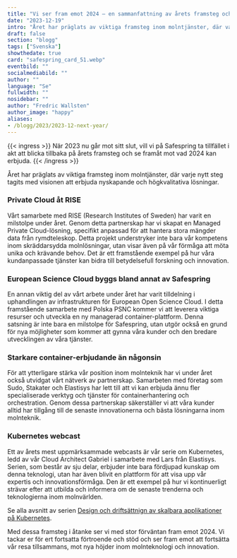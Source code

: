 ```yaml
---
title: "Vi ser fram emot 2024 – en sammanfattning av årets framsteg och framtidsutsikter"
date: "2023-12-19"
intro: "Året har präglats av viktiga framsteg inom molntjänster, där varje nytt steg tagits med visionen att erbjuda nyskapande och högkvalitativa lösningar."
draft: false
section: "blogg"
tags: ["Svenska"]
showthedate: true
card: "safespring_card_51.webp"
eventbild: ""
socialmediabild: ""
author: ""
language: "Se"
fullwidth: ""
nosidebar: ""
author: "Fredric Wallsten"
author_image: "happy"
aliases:
- /blogg/2023/2023-12-next-year/
---
```


{{< ingress >}}
När 2023 nu går mot sitt slut, vill vi på Safespring ta tillfället i akt att blicka tillbaka på årets framsteg och se framåt mot vad 2024 kan erbjuda. 
{{< /ingress >}}

Året har präglats av viktiga framsteg inom molntjänster, där varje nytt steg tagits med visionen att erbjuda nyskapande och högkvalitativa lösningar.

### Private Cloud åt RISE

Vårt samarbete med RISE (Research Institutes of Sweden) har varit en milstolpe under året. Genom detta partnerskap har vi skapat en Managed Private Cloud-lösning, specifikt anpassad för att hantera stora mängder data från rymdteleskop. Detta projekt understryker inte bara vår kompetens inom skräddarsydda molnlösningar, utan visar även på vår förmåga att möta unika och krävande behov. Det är ett framstående exempel på hur våra kundanpassade tjänster kan bidra till betydelsefull forskning och innovation.

### European Science Cloud byggs bland annat av Safespring

En annan viktig del av vårt arbete under året har varit tilldelning i uphandlingen av infrastrukturen för European Open Science Cloud. I detta framstående samarbete med Polska PSNC kommer vi att leverera viktiga resurser och utveckla en ny managerad container-plattform. Denna satsning är inte bara en milstolpe för Safespring, utan utgör också en grund för nya möjligheter som kommer att gynna våra kunder och den bredare utvecklingen av våra tjänster.

### Starkare container-erbjudande än någonsin

För att ytterligare stärka vår position inom molnteknik har vi under året också utvidgat vårt nätverk av partnerskap. Samarbeten med företag som Sudo, Stakater och Elastisys har lett till att vi kan erbjuda ännu fler specialiserade verktyg och tjänster för containerhantering och orchestration. Genom dessa partnerskap säkerställer vi att våra kunder alltid har tillgång till de senaste innovationerna och bästa lösningarna inom molnteknik.

### Kubernetes webcast

Ett av årets mest uppmärksammade webcasts är vår serie om Kubernetes, ledd av vår Cloud Architect Gabriel i samarbete med Lars från Elastisys. Serien, som består av sju delar, erbjuder inte bara fördjupad kunskap om denna teknologi, utan har även blivit en plattform för att visa upp vår expertis och innovationsförmåga. Den är ett exempel på hur vi kontinuerligt strävar efter att utbilda och informera om de senaste trenderna och teknologierna inom molnvärlden.

Se alla avsnitt av serien [Design och driftsättnign av skalbara applikationer på Kubernetes](/webinar/kubernetes-15-principles).

Med dessa framsteg i åtanke ser vi med stor förväntan fram emot 2024. Vi tackar er för ert fortsatta förtroende och stöd och ser fram emot att fortsätta vår resa tillsammans, mot nya höjder inom molnteknologi och innovation.